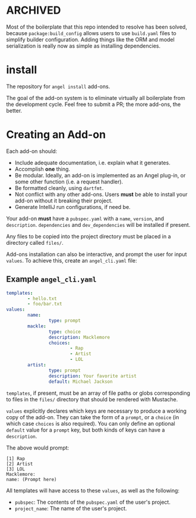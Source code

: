 # ARCHIVED
Most of the boilerplate that this repo intended to resolve has been solved, because `package:build_config` allows users to use `build.yaml` files to simplify builder configuration. Adding things like the ORM and model serialization is really now as simple as installing dependencies.

# install
The repository for `angel install` add-ons.

The goal of the add-on system is to eliminate virtually all boilerplate from the development cycle.
Feel free to submit a PR; the more add-ons, the better.

# Creating an Add-on
Each add-on should:
* Include adequate documentation, i.e. explain what it generates.
* Accomplish **one** thing.
* Be modular. Ideally, an add-on is implemented as an Angel plug-in, or some other function (i.e. a request handler).
* Be formatted cleanly, using `dartfmt`.
* Not conflict with any other add-ons. Users **must** be able to install your add-on without it breaking their project.
* Generate IntelliJ run configurations, if need be.

Your add-on **must** have a `pubspec.yaml` with a `name`, `version`, and `description`.
`dependencies` and `dev_dependencies` will be installed if present.

Any files to be copied into the project directory must be placed in a directory called `files/`.

Add-ons installation can also be interactive, and prompt the user for input `values`. To achieve this, create an `angel_cli.yaml` file:

## Example `angel_cli.yaml`

```yaml
templates:
        - hello.txt
        - foo/bar.txt
values:
        name:
                type: prompt
        mackle:
                type: choice
                description: Macklemore
                choices:
                        - Rap
                        - Artist
                        - LOL
        artist:
                type: prompt
                description: Your favorite artist
                default: Michael Jackson
```

`templates`, if present, must be an array of file paths or globs corresponding to files in the `files/` directory that should be rendered with Mustache.

`values` explicitly declares which keys are necessary to produce a working copy of the add-on. They can take the form of a `prompt`, or a `choice` (in which case `choices` is also required). You can only define an optional `default` value for a `prompt` key, but both kinds of keys can have a `description`.

The above would prompt:

```
[1] Rap
[2] Artist
[3] LOL
Macklemore:
name: (Prompt here)
```

All templates will have access to these `values`, as well as the following:
* `pubspec`: The contents of the `pubspec.yaml` of the user's project.
* `project_name`: The name of the user's project.
